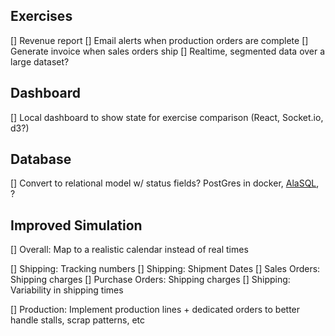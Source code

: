 
Exercises
------------------------

[] Revenue report
[] Email alerts when production orders are complete
[] Generate invoice when sales orders ship
[] Realtime, segmented data over a large dataset?

Dashboard
------------------------

[] Local dashboard to show state for exercise comparison (React, Socket.io, d3?)

Database
------------------------

[] Convert to relational model w/ status fields? PostGres in docker, [AlaSQL](http://alasql.org/), ?

Improved Simulation
------------------------

[] Overall: Map to a realistic calendar instead of real times

[] Shipping: Tracking numbers
[] Shipping: Shipment Dates
[] Sales Orders: Shipping charges
[] Purchase Orders: Shipping charges
[] Shipping: Variability in shipping times

[] Production: Implement production lines + dedicated orders to better handle stalls, scrap patterns, etc
